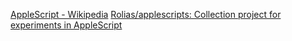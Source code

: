 
[AppleScript - Wikipedia](https://en.wikipedia.org/wiki/AppleScript)
[Rolias/applescripts: Collection project for experiments in AppleScript](https://github.com/Rolias/applescripts)
